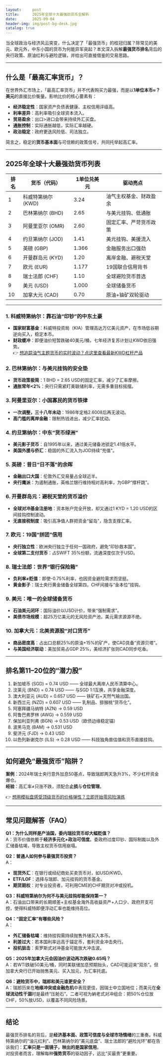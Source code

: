 ```yaml
---
layout:     post
title:      2025年全球十大最强劲货币全解析
date:       2025-09-04
header-img: img/post-bg-desk.jpg
catalog: true
---
```


当全球政治与经济风云突变，什么决定了「最强货币」的桂冠归属？除常见的美元、欧元外，中东小国的货币为何能异军突起？本文深入拆解**最强货币排名**背后的央行政策、原油红利与避险逻辑，并给出可直接借鉴的交易思路。

---

## 什么是「最高汇率货币」？

在世界外汇市场上，「最高汇率货币」并不代表购买力最强，而是以**1单位本币≈？美元**的直接比价衡量。影响比价的核心要素有：

- **经济稳定性**：国家资产负债表健康、主权信用评级高。  
- **利率差异**：高利率吸引全球资本流入。  
- **贸易盈余**：出口>进口会带来持续外汇买盘。  
- **通胀控制**：实际通胀越低，实际汇率越硬。  
- **政治稳定**：政府更迭风险低、司法独立。  

简言之，稳定的**货币基本面**与可信赖的政策信号，共同托举起高汇率。

---

## 2025年全球十大最强劲货币列表

| 排名 | 货币（代码） | 1单位兑美元 | 驱动亮点 |
|------|--------------|--------------|----------|
| 1 | 科威特第纳尔 (KWD) | 3.24 | 油气主权基金、财政盈余 |
| 2 | 巴林第纳尔 (BHD) | 2.65 | 与美元挂钩、低通胀 |
| 3 | 阿曼里亚尔 (OMR) | 2.60 | 固定汇率、严苛货币政策 |
| 4 | 约旦第纳尔 (JOD) | 1.41 | 美元挂钩、美援流入 |
| 5 | 英磅 (GBP) | 1.366 | 金融服务出口强劲 |
| 6 | 开曼群岛元 (KYD) | 1.20 | 离岸金融、避税天堂 |
| 7 | 欧元 (EUR) | 1.177 | 19国联合信用背书 |
| 8 | 瑞士法郎 (CHF) | 1.10 | 全球避险货币首选 |
| 9 | 美元 (USD) | 1.000 | 全球储备货币 |
|10 | 加拿大元 (CAD) | 0.70 | 原油+铀矿双轮驱动 |

---

### 1. 科威特第纳尔：靠石油“印钞”的中东土豪

- **国家财富基金**：科威特投资局（KIA）管理高达万亿美元资产，在市场低谷期逆向买入，稳定本币。  
- **财政缓冲**：即便油价短暂跌破40美元/桶，七年经济复苏计划让KWD依旧强势。  
👉 [想追踪油气主题货币的实时波动？点这里查看最新KWD杠杆产品](https://okxdog.com/)

### 2. 巴林第纳尔：与美元挂钩的安全垫

- **货币政策极简**：1 BHD = 2.65 USD的固定汇率，减少了汇率摩擦。  
- **通胀常年<2%**：央行只需紧盯美联储利率，无需多重目标摇摆。

### 3. 阿曼里亚尔：小国寡民的货币铁律

- **一次调整，三十八年未动**：1986年定格2.6008后再无波动。  
- **高门槛的离岸金融**：限制热钱进出，减少汇率扰动。

### 4. 约旦第纳尔：中东“货币绿洲”

- **美元影子货币**：自1995年以来，通过美元储备池锁定1.41倍水平。  
- **美国外援与侨汇**：稳固的外汇流入为JOD持续“充值”。

### 5. 英磅：昔日“日不落”的余晖

- **金融出口大国**：伦敦外汇交易量占全球近半。  
- **央行鹰派**：为遏制通胀，英格兰银行维持相对高利率，为GBP“撑杆跳”。

### 6. 开曼群岛元：避税天堂的货币溢价

- **全球对冲基金注册地**：资本账户完全开放，却又通过1 KYD = 1.20 USD的区间挂钩控制波动。  
- **无直接税制度**：吸引高净值人群把资金“留岛”，隐含支撑汇率。

### 7. 欧元：19国“拼团”信用

- **央行独立性**：欧洲央行独立于任何一国政府，避免“印钞救本国”。  
- **全球第二支付货币**：占SWIFT 35%份额，流通深度仅次于USD。

### 8. 瑞士法郎：世界“银行保险箱”

- **负利率≠贬值**：即使-0.75%利率，也因资金避险需求而坚挺。  
- **黄金影子**：瑞士央行黄金储备全球第四，CHF间接与“金本位”挂钩。

### 9. 美元：唯一的全球储备货币

- **石油美元闭环**：国际油价以USD计价，带来“强制需求”。  
- **美债市场规模**：超25万亿美元的无风险资产池，美元需求源源不绝。

### 10. 加拿大元：北美资源股“对口货币”

- **商品密度高**：占出口总额25%的原油+15%的矿产，使CAD具备“资源贝塔”。  
- **与美国经济联动**：美加贸易占GDP 25%，美经济扩张则CAD同步吃香。

---

## 排名第11–20位的“潜力股”

1. 新加坡币 (SGD) = 0.74 USD —— 全球最大离岸人民币清算中心。  
2. 汶莱元 (BND) = 0.74 USD —— 与SGD 1:1互换，共享金融深度。  
3. 澳大利亚元 (AUD) = 0.657 USD —— 铁矿石+天然气输出国。  
4. 新西兰元 (NZD) = 0.607 USD —— 乳制品、猕猴桃“货币化”。  
5. 阿塞拜疆马纳特 (AZN) → 0.59 USD  
6. 阿鲁巴弗罗林 (AWG) → 0.559 USD  
7. 保加利亚列弗 (BGN) → 0.53 USD（欧债边缘稳定锚）  
8. 波黑马克 (BAM) → 0.531 USD  
9. 斐济元 (FJD) → 0.43 USD  
10. 以色列新谢克尔 (ILS) → 0.28 USD —— 科技独角兽估值和货币直接挂钩。

---

## 如何避免“最强货币”陷阱？

**案例**：2024年瑞士央行意外加息50基点，导致瑞郎两天急升3%，不少杠杆资金爆仓。  
**经验**：高汇率≠只涨不跌，须配合**止损**与**仓位管理**。

👉 [想用模拟盘感受顶级货币的价格弹性？立即开始零风险演练](https://okxdog.com/)

---

## 常见问题解答（FAQ）

**Q1：为什么同样是产油国，委内瑞拉货币却大幅贬值？**  
A：货币价值依赖于**经济多元化+政治可信度**。委政府过度印钞、国际制裁以及外汇储备枯竭，导致主权货币信用崩塌。

**Q2：普通人如何参与最强货币投资？**  
A：  
- **现货外汇**：在银行或经纪商处买卖货币对，如USD/KWD。  
- **ETF/LOF**：选择与瑞郎、加元挂钩的货币基金。  
- **期货期权**：对专业投资者，可利用CME的CHF期货对冲或投机。

**Q3：科威特第纳尔为何不与美元挂钩却能保持第一？**  
A：石油出口带来的长期顺差+主权基金海外高收益资产+人口少、政府开支可控，使得科威特即便浮动汇率也能维持高位。

**Q4：“固定汇率”有哪些风险？**  
A：  
- **外汇储备枯竭**：维持挂钩需持续抛售外储买入本币。  
- **利差过大**：若本国利率远高于锚定币，套利资金冲击央行。  
- **投机狙击**：索罗斯式对冲基金可能放大冲击波。

**Q5：2025年加拿大元会因油价波动再次跌破0.65吗？**  
A：若WTI跌破50美元/桶，同时美联储加息预期抬头，CAD可能迎来“双杀”。但加拿大央行已开始抛售美元、买入加元，为汇率托底。

**Q6：避险货币中，瑞郎和美元谁更安全？**  
A：瑞郎历来在**地缘冲突或金融危机**中表现更佳，因瑞士中立国地位；而美元在**全球流动性干涸**时是最终“压舱石”。二者可视为納老式对冲组合：把50%仓位放CHF，50%放USD，以覆盖不同风险场景。

---

## 结论

最强货币排名的背后，是**经济基本面、政策可信度与全球市场情绪**的三重奏。科威特第纳尔的“油元红利”、巴林第纳尔的“美元底盘”、瑞士法郎的“避险光环”都在告诉我们：**汇率只是一面镜子，映出的是国家信用**。  
对投资者而言，理解每种**强势货币**的驱动因子，远比“买最贵”更重要。